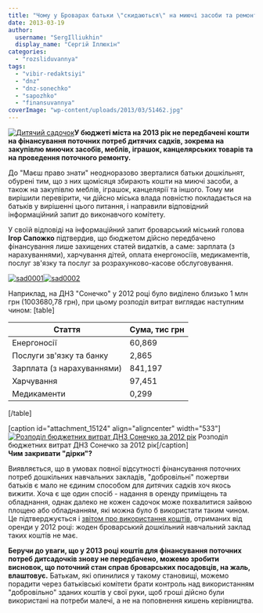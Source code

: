 ```yaml
---
title: "Чому у Броварах батьки \"скидаються\" на миючі засоби та ремонт дитсадків?"
date: 2013-03-19
author: 
  username: "SergIlliukhin"
  display_name: "Сергій Іллюхін"
categories: 
  - "rozsliduvannya"
tags: 
  - "vibir-redaktsiyi"
  - "dnz"
  - "dnz-sonechko"
  - "sapozhko"
  - "finansuvannya"
coverImage: "wp-content/uploads/2013/03/51462.jpg"
---
```


[![Дитячий садочок](https://mpz.brovary.org/wp-content/uploads/2013/03/51462.jpg)](https://mpz.brovary.org/wp-content/uploads/2013/03/51462.jpg)**У бюджеті міста на 2013 рік не передбачені кошти на фінансування поточних потреб дитячих садків, зокрема на закупівлю миючих засобів, меблів, іграшок, канцелярських товарів та на проведення поточного ремонту.**

До "Маєш право знати" неодноразово зверталися батьки дошкільнят, обурені тим, що з них щомісяця збирають кошти на миючі засоби, а також на закупівлю меблів, іграшок, канцелярії та іншого. Тому ми вирішили перевірити, чи дійсно міська влада повністю покладається на батьків у вирішенні цього питання, і направили відповідний інформаційний запит до виконавчого комітету.

У своїй відповіді на інформаційний запит броварський міський голова **Ігор Сапожко** підтвердив, що бюджетом дійсно передбачено фінансування лише захищених статей видатків, а саме: зарплата (з нарахуваннями), харчування дітей, оплата енергоносіїв, медикаментів, послуг зв'язку та послуг за розрахунково-касове обслуговування.

[![sad0001](https://mpz.brovary.org/wp-content/uploads/2013/03/sad0002.jpg)](https://mpz.brovary.org/wp-content/uploads/2013/03/sad0002.jpg)[![sad0002](https://mpz.brovary.org/wp-content/uploads/2013/03/sad0001.jpg)](https://mpz.brovary.org/wp-content/uploads/2013/03/sad0001.jpg)

Наприклад, на ДНЗ "Сонечко" у 2012 році було виділено близько 1 млн грн (1003680,78 грн), при цьому розподіл витрат виглядає наступним чином: \[table\]

 
| **Стаття** | **Сума, тис грн** |
| --- | --- |
| Енергоносії | 60,869 |
| Послуги зв'язку та банку | 2,865 |
| Зарплата (з нарахуваннями) | 841,197 |
| Харчування | 97,451 |
| Медикаменти | 0,299 |

\[/table\]

\[caption id="attachment\_15124" align="aligncenter" width="533"\][![Розподіл бюджетних витрат ДНЗ Сонечко за 2012 рік](https://mpz.brovary.org/wp-content/uploads/2013/03/vitraty.png)](https://mpz.brovary.org/wp-content/uploads/2013/03/vitraty.png) Розподіл бюджетних витрат ДНЗ Сонечко за 2012 рік\[/caption\]  
**Чим закривати "дірки"?**

Виявляється, що в умовах повної відсутності фінансування поточних потреб дошкільних навчальних закладів, "добровільні" пожертви батьків є мало не єдиним способом для дитячих садків хоч якось вижити. Хоча є ще один спосіб - надання в оренду приміщень та обладнання, однак далеко не кожен садочок може похвалитися зайвою площею або обладнанням, які можна було б використати таким чином. Це підтверджується і [звітом про використання коштів](http://docs.pravo-znaty.org.ua/p6823/21.02.2013/851-30-06), отриманих від оренди у 2012 році: жоден броварський дошкільний навчальний заклад таких коштів не має.

**Беручи до уваги, що у 2013 році коштів для фінансування поточних потреб дитсадочків знову не передбачено, можемо зробити висновок, що поточний стан справ броварських посадовців, на жаль, влаштовує.** Батькам, які опинилися у такому становищі, можемо порадити через батьківські комітети брати контроль над використанням "добровільно" зданих коштів у свої руки, щоб гроші дійсно були використані на потреби малечі, а не на поповнення кишень керівництва.
